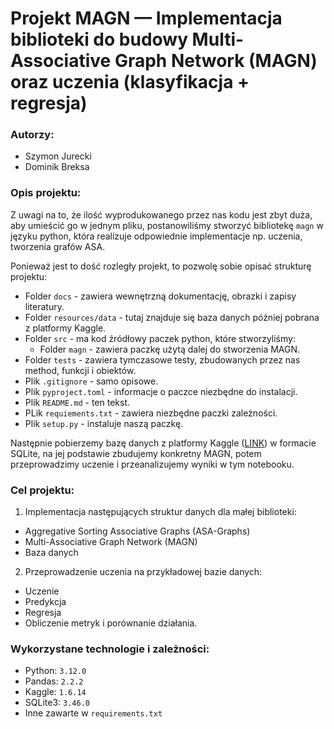 # Projekt MAGN — Implementacja biblioteki do budowy Multi-Associative Graph Network (MAGN) oraz uczenia (klasyfikacja + regresja)
### Autorzy:

- Szymon Jurecki
- Dominik Breksa

### Opis projektu:

Z uwagi na to, że ilość wyprodukowanego przez nas kodu jest zbyt duża, aby umieścić go w jednym pliku, postanowiliśmy stworzyć bibliotekę `magn` w języku python, która realizuje odpowiednie implementacje np. uczenia, tworzenia grafów ASA.

Ponieważ jest to dość rozległy projekt, to pozwolę sobie opisać strukturę projektu:
- Folder `docs` - zawiera wewnętrzną dokumentację, obrazki i zapisy literatury.
- Folder `resources/data` - tutaj znajduje się baza danych później pobrana z platformy Kaggle.
- Folder `src` - ma kod źródłowy paczek python, które stworzyliśmy:
  - Folder `magn` - zawiera paczkę użytą dalej do stworzenia MAGN.
- Folder `tests` - zawiera tymczasowe testy, zbudowanych przez nas method, funkcji i obiektów.
- Plik `.gitignore` - samo opisowe.
- Plik `pyproject.toml` - informacje o paczce niezbędne do instalacji.
- Plik `README.md` - ten tekst.
- PLik `requiements.txt` - zawiera niezbędne paczki zależności.
- Plik `setup.py` - instaluje naszą paczkę.

Następnie pobierzemy bazę danych z platformy Kaggle ([LINK](https://www.kaggle.com)) w formacie SQLite, na jej podstawie zbudujemy konkretny MAGN, potem przeprowadzimy uczenie i przeanalizujemy wyniki w tym notebooku.

### Cel projektu:

1. Implementacja następujących struktur danych dla małej biblioteki:
  - Aggregative Sorting Associative Graphs (ASA-Graphs)
  - Multi-Associative Graph Network (MAGN)
  - Baza danych
2. Przeprowadzenie uczenia na przykładowej bazie danych:
  - Uczenie
  - Predykcja
  - Regresja
  - Obliczenie metryk i porównanie działania.

### Wykorzystane technologie i zależności:
- Python: `3.12.0`
- Pandas: `2.2.2`
- Kaggle: `1.6.14`
- SQLite3: `3.46.0`
- Inne zawarte w `requirements.txt`